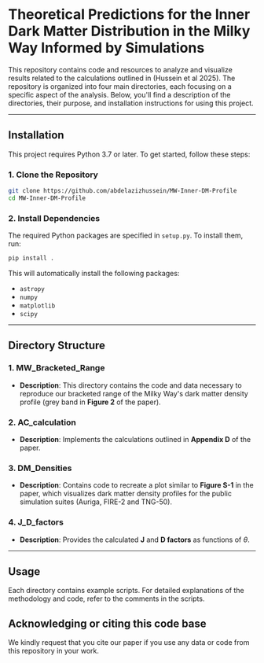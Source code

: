 # Theoretical Predictions for the Inner Dark Matter Distribution in the Milky Way Informed by Simulations

This repository contains code and resources to analyze and visualize results related to the calculations outlined in (Hussein et al 2025). The repository is organized into four main directories, each focusing on a specific aspect of the analysis. Below, you'll find a description of the directories, their purpose, and installation instructions for using this project.

---
## Installation

This project requires Python 3.7 or later. To get started, follow these steps:

### 1. Clone the Repository

```bash
git clone https://github.com/abdelazizhussein/MW-Inner-DM-Profile
cd MW-Inner-DM-Profile
```

### 2. Install Dependencies

The required Python packages are specified in `setup.py`. To install them, run:

```bash
pip install .
```

This will automatically install the following packages:

- `astropy`
- `numpy`
- `matplotlib`
- `scipy`

---

## Directory Structure

### 1. **MW\_Bracketed\_Range** 

- **Description**: This directory contains the code and data necessary to reproduce our bracketed range of the Milky Way's dark matter density profile (grey band in **Figure 2** of the paper). 

### 2. **AC\_calculation**

- **Description**: Implements the calculations outlined in **Appendix D** of the paper. 

### 3. **DM\_Densities**

- **Description**: Contains code to recreate a plot similar to **Figure S-1** in the paper, which visualizes dark matter density profiles for the public simulation suites (Auriga, FIRE-2 and TNG-50).

### 4. **J\_D\_factors**

- **Description**: Provides the calculated **J** and **D factors** as functions of $\theta$.

---



## Usage

Each directory contains example scripts. 
For detailed explanations of the methodology and code, refer to the comments in the scripts.


## Acknowledging or citing this code base

We kindly request that you cite our paper if you use any data or code from this repository in your work.



